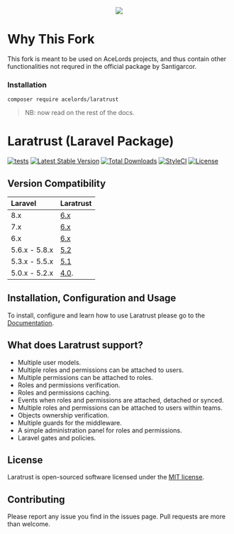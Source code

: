 <p align="center"><img src="https://cdn.rawgit.com/santigarcor/laratrust/135aa15fecd22a512c444389d1f8cb94e72d0fa7/docs/img/laratrust.svg"></p>

# Why This Fork
This fork is meant to be used on AceLords projects, and thus contain other functionalities not requred in the official package by Santigarcor.

### Installation
`composer require acelords/laratrust`

>NB: now read on the rest of the docs.

# Laratrust (Laravel Package)

[![tests](https://github.com/santigarcor/laratrust/workflows/tests/badge.svg)](https://github.com/santigarcor/laratrust/actions?query=workflow%3Atests)
[![Latest Stable Version](https://poser.pugx.org/santigarcor/laratrust/v)](//packagist.org/packages/santigarcor/laratrust)
[![Total Downloads](https://poser.pugx.org/santigarcor/laratrust/downloads)](//packagist.org/packages/santigarcor/laratrust)
[![StyleCI](https://styleci.io/repos/59691202/shield)](https://styleci.io/repos/59691202)
[![License](https://poser.pugx.org/santigarcor/laratrust/license)](//packagist.org/packages/santigarcor/laratrust)

## Version Compatibility

 Laravel  | Laratrust
:---------|:----------
 8.x    | [6.x](https://laratrust.santigarcor.me/docs/6.x/)
 7.x    | [6.x](https://laratrust.santigarcor.me/docs/6.x/)
 6.x    | [6.x](https://laratrust.santigarcor.me/docs/6.x/)
 5.6.x - 5.8.x    | [5.2](https://laratrust.santigarcor.me/docs/5.2/)
 5.3.x - 5.5.x    | [5.1](https://laratrust.santigarcor.me/docs/5.1/)
 5.0.x - 5.2.x    | [4.0](https://github.com/santigarcor/laratrust/tree/4.0).

## Installation, Configuration and Usage
To install, configure and learn how to use Laratrust please go to the [Documentation](https://laratrust.santigarcor.me/).

## What does Laratrust support?

- Multiple user models.
- Multiple roles and permissions can be attached to users.
- Multiple permissions can be attached to roles.
- Roles and permissions verification.
- Roles and permissions caching.
- Events when roles and permissions are attached, detached or synced.
- Multiple roles and permissions can be attached to users within teams.
- Objects ownership verification.
- Multiple guards for the middleware.
- A simple administration panel for roles and permissions.
- Laravel gates and policies.

## License

Laratrust is open-sourced software licensed under the [MIT license](http://opensource.org/licenses/MIT).

## Contributing

Please report any issue you find in the issues page. Pull requests are more than welcome.
